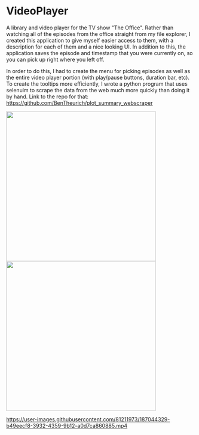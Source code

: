 # VideoPlayer
A library and video player for the TV show "The Office". Rather than watching all of the episodes from the office straight from my file explorer, I created this application to give myself easier access to them, with a description for each of them and a nice looking UI. In addition to this, the application saves the episode and timestamp that you were currently on, so you can pick up right where you left off.

In order to do this, I had to create the menu for picking episodes as well as the entire video player portion (with play/pause buttons, duration bar, etc). To create the tooltips more efficiently, I wrote a python program that uses selenuim to scrape the data from the web much more quickly than doing it by hand.
Link to the repo for that:
https://github.com/BenTheurich/plot_summary_webscraper

<img src="https://user-images.githubusercontent.com/81211973/187044157-b58a292b-2d5a-424e-98bb-fda2108935cc.png" width="400">
<img src="https://user-images.githubusercontent.com/81211973/187044238-e934892a-e42d-456c-8250-06a5fedb176f.png" width="400">



https://user-images.githubusercontent.com/81211973/187044329-b49eecf8-3932-4359-9b12-a0d7ca860885.mp4

